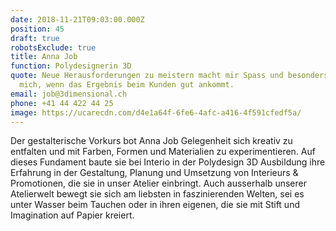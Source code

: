```yaml
---
date: 2018-11-21T09:03:00.000Z
position: 45
draft: true
robotsExclude: true
title: Anna Job
function: Polydesignerin 3D
quote: Neue Herausforderungen zu meistern macht mir Spass und besonders freut es
  mich, wenn das Ergebnis beim Kunden gut ankommt.
email: job@3dimensional.ch
phone: +41 44 422 44 25
image: https://ucarecdn.com/d4e1a64f-6fe6-4afc-a416-4f591cfedf5a/
---
```

Der gestalterische Vorkurs bot Anna Job Gelegenheit sich kreativ zu entfalten und mit Farben, Formen und Materialien zu experimentieren. Auf dieses Fundament baute sie bei Interio in der Polydesign 3D Ausbildung ihre Erfahrung in der Gestaltung, Planung und Umsetzung von Interieurs & Promotionen, die sie in unser Atelier einbringt. Auch ausserhalb unserer Atelierwelt bewegt sie sich am liebsten in faszinierenden Welten, sei es unter Wasser beim Tauchen oder in ihren eigenen, die sie mit Stift und Imagination auf Papier kreiert.
